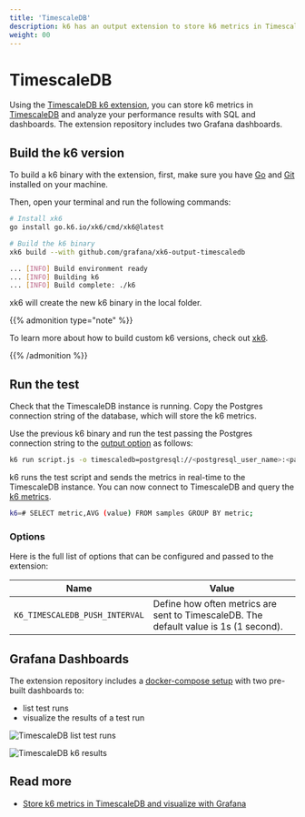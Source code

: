 ```yaml
---
title: 'TimescaleDB'
description: k6 has an output extension to store k6 metrics in TimescaleDB. This document shows you how to configure the k6 TimescaleDB integration.
weight: 00
---
```


# TimescaleDB

Using the [TimescaleDB k6 extension](https://github.com/grafana/xk6-output-timescaledb), you can store k6 metrics in [TimescaleDB](https://www.timescale.com/) and analyze your performance results with SQL and dashboards. The extension repository includes two Grafana dashboards.

## Build the k6 version

To build a k6 binary with the extension, first, make sure you have [Go](https://golang.org/doc/install) and [Git](https://git-scm.com/) installed on your machine.

Then, open your terminal and run the following commands:

```bash
# Install xk6
go install go.k6.io/xk6/cmd/xk6@latest

# Build the k6 binary
xk6 build --with github.com/grafana/xk6-output-timescaledb

... [INFO] Build environment ready
... [INFO] Building k6
... [INFO] Build complete: ./k6
```

xk6 will create the new k6 binary in the local folder.

{{% admonition type="note" %}}

To learn more about how to build custom k6 versions, check out [xk6](https://github.com/grafana/xk6).

{{% /admonition %}}

## Run the test

Check that the TimescaleDB instance is running. Copy the Postgres connection string of the database, which will store the k6 metrics.

Use the previous k6 binary and run the test passing the Postgres connection string to the [output option](https://grafana.com/docs/k6/<K6_VERSION>/using-k6/k6-options/reference#results-output) as follows:

```bash
k6 run script.js -o timescaledb=postgresql://<postgresql_user_name>:<password>@<ip>:<port>/<database>
```

k6 runs the test script and sends the metrics in real-time to the TimescaleDB instance. You can now connect to TimescaleDB and query the [k6 metrics](https://grafana.com/docs/k6/<K6_VERSION>/using-k6/metrics).

```bash
k6=# SELECT metric,AVG (value) FROM samples GROUP BY metric;
```

### Options

Here is the full list of options that can be configured and passed to the extension:

| Name                           | Value                                                                                 |
| ------------------------------ | ------------------------------------------------------------------------------------- |
| `K6_TIMESCALEDB_PUSH_INTERVAL` | Define how often metrics are sent to TimescaleDB. The default value is 1s (1 second). |

## Grafana Dashboards

The extension repository includes a [docker-compose setup](https://github.com/grafana/xk6-output-timescaledb/#docker-compose) with two pre-built dashboards to:

- list test runs
- visualize the results of a test run

![TimescaleDB list test runs](/media/docs/k6-oss/timescaledb-dashboard-test-runs.png)

![TimescaleDB k6 results](/media/docs/k6-oss/timescaledb-dashboard-test-result.png)

## Read more

- [Store k6 metrics in TimescaleDB and visualize with Grafana](https://k6.io/blog/store-k6-metrics-in-timescaledb-and-visualize-with-grafana/)
